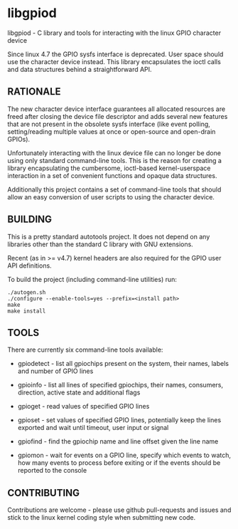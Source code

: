 libgpiod
========

  libgpiod - C library and tools for interacting with the linux GPIO
             character device

Since linux 4.7 the GPIO sysfs interface is deprecated. User space should use
the character device instead. This library encapsulates the ioctl calls and
data structures behind a straightforward API.

RATIONALE
---------

The new character device interface guarantees all allocated resources are
freed after closing the device file descriptor and adds several new features
that are not present in the obsolete sysfs interface (like event polling,
setting/reading multiple values at once or open-source and open-drain GPIOs).

Unfortunately interacting with the linux device file can no longer be done
using only standard command-line tools. This is the reason for creating a
library encapsulating the cumbersome, ioctl-based kernel-userspace interaction
in a set of convenient functions and opaque data structures.

Additionally this project contains a set of command-line tools that should
allow an easy conversion of user scripts to using the character device.

BUILDING
--------

This is a pretty standard autotools project. It does not depend on any
libraries other than the standard C library with GNU extensions.

Recent (as in >= v4.7) kernel headers are also required for the GPIO user
API definitions.

To build the project (including command-line utilities) run:

    ./autogen.sh
    ./configure --enable-tools=yes --prefix=<install path>
    make
    make install

TOOLS
-----

There are currently six command-line tools available:

* gpiodetect - list all gpiochips present on the system, their names, labels
               and number of GPIO lines

* gpioinfo   - list all lines of specified gpiochips, their names, consumers,
               direction, active state and additional flags

* gpioget    - read values of specified GPIO lines

* gpioset    - set values of specified GPIO lines, potentially keep the lines
               exported and wait until timeout, user input or signal

* gpiofind   - find the gpiochip name and line offset given the line name

* gpiomon    - wait for events on a GPIO line, specify which events to watch,
               how many events to process before exiting or if the events
               should be reported to the console

CONTRIBUTING
------------

Contributions are welcome - please use github pull-requests and issues and
stick to the linux kernel coding style when submitting new code.
